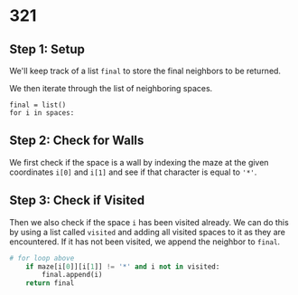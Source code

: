 # 321

## Step 1: Setup

We'll keep track of a list `final` to store the final neighbors to be returned.

We then iterate through the list of neighboring spaces.

```text
final = list()
for i in spaces:
```

## Step 2: Check for Walls

We first check if the space is a wall by indexing the maze at the given coordinates `i[0]` and `i[1]` and see if that character is equal to `'*'`.

## Step 3: Check if Visited

Then we also check if the space `i` has been visited already. We can do this by using a list called `visited` and adding all visited spaces to it as they are encountered. If it has not been visited, we append the neighbor to `final`.

```python
# for loop above
    if maze[i[0]][i[1]] != '*' and i not in visited:     
        final.append(i)
    return final
```

